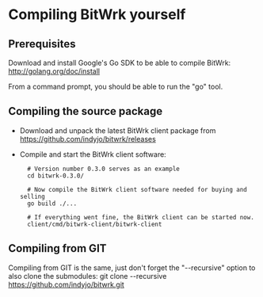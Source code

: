 Compiling BitWrk yourself
=========================

Prerequisites
--------------
Download and install Google's Go SDK to be able to compile BitWrk:
    http://golang.org/doc/install

From a command prompt, you should be able to run the "go" tool.

Compiling the source package
-----------------------------
- Download and unpack the latest BitWrk client package from
  https://github.com/indyjo/bitwrk/releases
- Compile and start the BitWrk client software:

        # Version number 0.3.0 serves as an example
        cd bitwrk-0.3.0/

        # Now compile the BitWrk client software needed for buying and selling
        go build ./...

        # If everything went fine, the BitWrk client can be started now.
        client/cmd/bitwrk-client/bitwrk-client

Compiling from GIT
-------------------
Compiling from GIT is the same, just don't forget the "--recursive" option to also clone
the submodules:
        git clone --recursive https://github.com/indyjo/bitwrk.git
